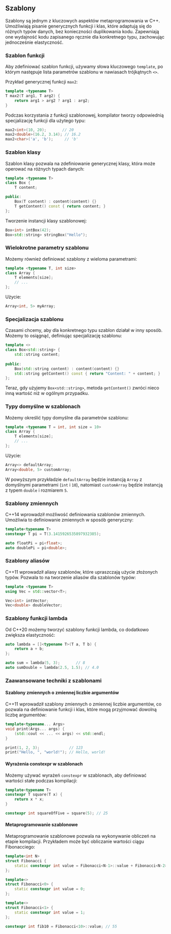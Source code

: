 ## Szablony

Szablony są jednym z kluczowych aspektów metaprogramowania w C++. Umożliwiają pisanie generycznych funkcji i klas, które adaptują się do różnych typów danych, bez konieczności duplikowania kodu. Zapewniają one wydajność kodu zapisanego ręcznie dla konkretnego typu, zachowując jednocześnie elastyczność.

### Szablon funkcji

Aby zdefiniować szablon funkcji, używamy słowa kluczowego `template`, po którym następuje lista parametrów szablonu w nawiasach trójkątnych `<>`.

Przykład generycznej funkcji `max2`:

```c++
template <typename T> 
T max2(T arg1, T arg2) {
    return arg1 > arg2 ? arg1 : arg2;
}
```

Podczas korzystania z funkcji szablonowej, kompilator tworzy odpowiednią specjalizację funkcji dla użytego typu:

```c++
max2<int>(10, 20);       // 20
max2<double>(16.2, 3.14); // 16.2
max2<char>('a', 'b');     // 'b'
```

### Szablon klasy

Szablon klasy pozwala na zdefiniowanie generycznej klasy, która może operować na różnych typach danych:

```c++
template <typename T> 
class Box {
    T content;

public:
    Box(T content) : content(content) {}
    T getContent() const { return content; }
};
```

Tworzenie instancji klasy szablonowej:

```c++
Box<int> intBox(42);
Box<std::string> stringBox("Hello");
```

### Wielokrotne parametry szablonu

Możemy również definiować szablony z wieloma parametrami:

```c++
template <typename T, int size> 
class Array {
    T elements[size];
    // ...
};
```

Użycie:

```c++
Array<int, 5> myArray;
```

### Specjalizacja szablonu

Czasami chcemy, aby dla konkretnego typu szablon działał w inny sposób. Możemy to osiągnąć, definiując specjalizację szablonu:

```c++
template <>
class Box<std::string> {
    std::string content;
    
public:
    Box(std::string content) : content(content) {}
    std::string getContent() const { return "Content: " + content; }
};
```

Teraz, gdy użyjemy `Box<std::string>`, metoda `getContent()` zwróci nieco inną wartość niż w ogólnym przypadku.

### Typy domyślne w szablonach

Możemy określić typy domyślne dla parametrów szablonu:

```c++
template <typename T = int, int size = 10> 
class Array {
    T elements[size];
    // ...
};
```

Użycie:

```c++
Array<> defaultArray;
Array<double, 5> customArray;
```

W powyższym przykładzie `defaultArray` będzie instancją `Array` z domyślnymi parametrami (`int` i `10`), natomiast `customArray` będzie instancją z typem `double` i rozmiarem `5`.

### Szablony zmiennych

C++14 wprowadził możliwość definiowania szablonów zmiennych. Umożliwia to definiowanie zmiennych w sposób generyczny:

```c++
template<typename T>
constexpr T pi = T(3.1415926535897932385);

auto floatPi = pi<float>;
auto doublePi = pi<double>;
```

### Szablony aliasów

C++11 wprowadził aliasy szablonów, które upraszczają użycie złożonych typów. Pozwala to na tworzenie aliasów dla szablonów typów:

```c++
template <typename T>
using Vec = std::vector<T>;

Vec<int> intVector;
Vec<double> doubleVector;
```

### Szablony funkcji lambda

Od C++20 możemy tworzyć szablony funkcji lambda, co dodatkowo zwiększa elastyczność:

```c++
auto lambda = []<typename T>(T a, T b) {
    return a + b;
};

auto sum = lambda(5, 3);       // 8
auto sumDouble = lambda(2.5, 1.5); // 4.0
```

### Zaawansowane techniki z szablonami

#### Szablony zmiennych o zmiennej liczbie argumentów

C++11 wprowadził szablony zmiennych o zmiennej liczbie argumentów, co pozwala na definiowanie funkcji i klas, które mogą przyjmować dowolną liczbę argumentów:

```c++
template<typename... Args>
void print(Args... args) {
    (std::cout << ... << args) << std::endl;
}

print(1, 2, 3);             // 123
print("Hello, ", "world!"); // Hello, world!
```

#### Wyrażenia constexpr w szablonach

Możemy używać wyrażeń `constexpr` w szablonach, aby definiować wartości stałe podczas kompilacji:

```c++
template<typename T>
constexpr T square(T x) {
    return x * x;
}

constexpr int squareOfFive = square(5); // 25
```

#### Metaprogramowanie szablonowe

Metaprogramowanie szablonowe pozwala na wykonywanie obliczeń na etapie kompilacji. Przykładem może być obliczanie wartości ciągu Fibonacciego:

```c++
template<int N>
struct Fibonacci {
    static constexpr int value = Fibonacci<N-1>::value + Fibonacci<N-2>::value;
};

template<>
struct Fibonacci<0> {
    static constexpr int value = 0;
};

template<>
struct Fibonacci<1> {
    static constexpr int value = 1;
};

constexpr int fib10 = Fibonacci<10>::value; // 55
```
